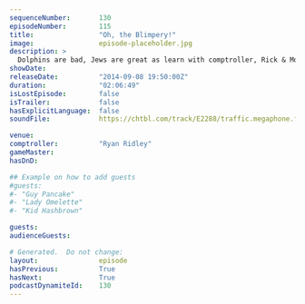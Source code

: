 ```yaml
---
sequenceNumber:       130
episodeNumber:        115
title:                "Oh, the Blimpery!"
image:                episode-placeholder.jpg
description: >
  Dolphins are bad, Jews are great as learn with comptroller, Rick & Morty writer Ryan Ridley! Then for the first time we welcome our hilarious friend Dave Horwitz to the stage who you all now can begin to fall for. In D&D, its really funny.
showDate:             
releaseDate:          "2014-09-08 19:50:00Z"
duration:             "02:06:49"
isLostEpisode:        false
isTrailer:            false
hasExplicitLanguage:  false
soundFile:            https://chtbl.com/track/E2288/traffic.megaphone.fm/STA4351991043.mp3

venue:                
comptroller:          "Ryan Ridley"
gameMaster:           
hasDnD:               

## Example on how to add guests
#guests:
#- "Guy Pancake"
#- "Lady Omelette"
#- "Kid Hashbrown"

guests:
audienceGuests:

# Generated.  Do not change:
layout:               episode
hasPrevious:          True
hasNext:              True
podcastDynamiteId:    130
---
```

